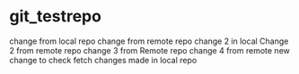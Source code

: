 # git_testrepo
change from local repo
change from remote repo
change 2 in local
Change 2 from remote repo
change 3 from Remote repo
change 4 from remote
new change to check fetch
changes made in local repo
